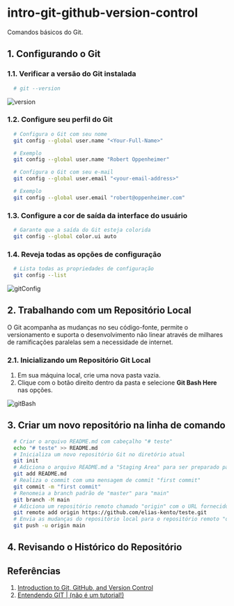 # intro-git-github-version-control
Comandos básicos do Git.

## 1. Configurando o Git

### 1.1. Verificar a versão do Git instalada
  ```bash
    # git --version
  ```
![version](https://github.com/elias-kento/intro-git-github-version-control/assets/77618691/a1bb1ecf-08a6-4905-88c1-e94bf1e73bbd)

### 1.2. Configure seu perfil do Git
  ```bash
    # Configura o Git com seu nome
    git config --global user.name "<Your-Full-Name>"
  ```
  ```bash
    # Exemplo
    git config --global user.name "Robert Oppenheimer"
  ```
  ```bash
    # Configura o Git com seu e-mail
    git config --global user.email "<your-email-address>"
  ```
  ```bash
    # Exemplo
    git config --global user.email "robert@oppenheimer.com"
  ```

### 1.3. Configure a cor de saída da interface do usuário
  ```bash
    # Garante que a saída do Git esteja colorida
    git config --global color.ui auto
   ```

### 1.4. Reveja todas as opções de configuração
  ```bash
    # Lista todas as propriedades de configuração
    git config --list
  ```
![gitConfig](https://github.com/elias-kento/intro-git-github-version-control/assets/77618691/55953a92-7e43-43d8-a347-1f4e1e38bd45)

## 2. Trabalhando com um Repositório Local

O Git acompanha as mudanças no seu código-fonte, permite o versionamento e suporta o desenvolvimento não linear através de milhares de ramificações paralelas sem a necessidade de internet.

### 2.1. Inicializando um Repositório Git Local

1. Em sua máquina local, crie uma nova pasta vazia.
2. Clique com o botão direito dentro da pasta e selecione **Git Bash Here** nas opções.

![gitBash](https://github.com/elias-kento/intro-git-github-version-control/assets/77618691/865d15a6-a227-4511-b33c-61da2af74149)

## 3. Criar um novo repositório na linha de comando
  ```bash
    # Criar o arquivo README.md com cabeçalho "# teste"
    echo "# teste" >> README.md
    # Inicializa um novo repositório Git no diretório atual
    git init
    # Adiciona o arquivo README.md a "Staging Area" para ser preparado para o commit
    git add README.md
    # Realiza o commit com uma mensagem de commit "first commit"
    git commit -m "first commit"
    # Renomeia a branch padrão de "master" para "main"
    git branch -M main
    # Adiciona um repositório remoto chamado "origin" com o URL fornecido
    git remote add origin https://github.com/elias-kento/teste.git
    # Envia as mudanças do repositório local para o repositório remoto "origin" na branch "main"
    git push -u origin main
  ```
## 4. Revisando o Histórico do Repositório


## Referências
1. [Introduction to Git, GitHub, and Version Control](https://github.com/microsoft/workshop-library/tree/main/full/intro-git-github-version-control)
2. [Entendendo GIT | (não é um tutorial!)](https://youtu.be/6Czd1Yetaac?si=Qs_UwvCp6nE0mVKo)
